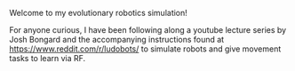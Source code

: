 Welcome to my evolutionary robotics simulation! 

For anyone curious, I have been following along a youtube lecture series by Josh Bongard and the accompanying instructions found at https://www.reddit.com/r/ludobots/ to simulate robots and give movement tasks to learn via RF.
